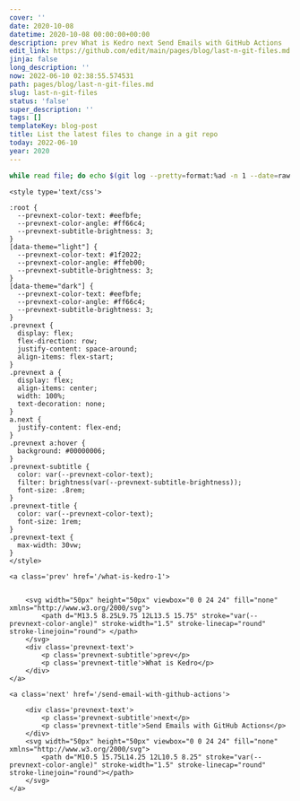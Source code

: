 ```yaml
---
cover: ''
date: 2020-10-08
datetime: 2020-10-08 00:00:00+00:00
description: prev What is Kedro next Send Emails with GitHub Actions
edit_link: https://github.com/edit/main/pages/blog/last-n-git-files.md
jinja: false
long_description: ''
now: 2022-06-10 02:38:55.574531
path: pages/blog/last-n-git-files.md
slug: last-n-git-files
status: 'false'
super_description: ''
tags: []
templateKey: blog-post
title: List the latest files to change in a git repo
today: 2022-06-10
year: 2020
---
```


``` bash
while read file; do echo $(git log --pretty=format:%ad -n 1 --date=raw -- $file) $file; done < <(git ls-tree -r --name-only HEAD | grep static/stories) | sort -r | head -n 3 | cut -d " " -f 3
```
<div class='prevnext'>

    <style type='text/css'>

    :root {
      --prevnext-color-text: #eefbfe;
      --prevnext-color-angle: #ff66c4;
      --prevnext-subtitle-brightness: 3;
    }
    [data-theme="light"] {
      --prevnext-color-text: #1f2022;
      --prevnext-color-angle: #ffeb00;
      --prevnext-subtitle-brightness: 3;
    }
    [data-theme="dark"] {
      --prevnext-color-text: #eefbfe;
      --prevnext-color-angle: #ff66c4;
      --prevnext-subtitle-brightness: 3;
    }
    .prevnext {
      display: flex;
      flex-direction: row;
      justify-content: space-around;
      align-items: flex-start;
    }
    .prevnext a {
      display: flex;
      align-items: center;
      width: 100%;
      text-decoration: none;
    }
    a.next {
      justify-content: flex-end;
    }
    .prevnext a:hover {
      background: #00000006;
    }
    .prevnext-subtitle {
      color: var(--prevnext-color-text);
      filter: brightness(var(--prevnext-subtitle-brightness));
      font-size: .8rem;
    }
    .prevnext-title {
      color: var(--prevnext-color-text);
      font-size: 1rem;
    }
    .prevnext-text {
      max-width: 30vw;
    }
    </style>
    
    <a class='prev' href='/what-is-kedro-1'>
    

        <svg width="50px" height="50px" viewbox="0 0 24 24" fill="none" xmlns="http://www.w3.org/2000/svg">
            <path d="M13.5 8.25L9.75 12L13.5 15.75" stroke="var(--prevnext-color-angle)" stroke-width="1.5" stroke-linecap="round" stroke-linejoin="round"> </path>
        </svg>
        <div class='prevnext-text'>
            <p class='prevnext-subtitle'>prev</p>
            <p class='prevnext-title'>What is Kedro</p>
        </div>
    </a>
    
    <a class='next' href='/send-email-with-github-actions'>
    
        <div class='prevnext-text'>
            <p class='prevnext-subtitle'>next</p>
            <p class='prevnext-title'>Send Emails with GitHub Actions</p>
        </div>
        <svg width="50px" height="50px" viewbox="0 0 24 24" fill="none" xmlns="http://www.w3.org/2000/svg">
            <path d="M10.5 15.75L14.25 12L10.5 8.25" stroke="var(--prevnext-color-angle)" stroke-width="1.5" stroke-linecap="round" stroke-linejoin="round"></path>
        </svg>
    </a>
  </div>